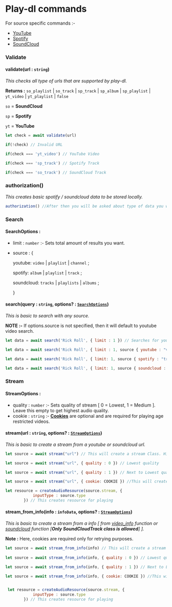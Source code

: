 # Play-dl commands

For source specific commands :-

-   [YouTube](https://github.com/play-dl/play-dl/tree/main/docs/YouTube#youtube)
-   [Spotify](https://github.com/play-dl/play-dl/tree/main/docs/Spotify#spotify)
-   [SoundCloud](https://github.com/play-dl/play-dl/tree/main/docs/SoundCloud)

### Validate

#### validate(url : `string`)

_This checks all type of urls that are supported by play-dl._

**Returns :** `so_playlist` | `so_track` | `sp_track` | `sp_album` | `sp_playlist` | `yt_video` | `yt_playlist` | `false`

`so` = **SoundCloud**

`sp` = **Spotify**

`yt` = **YouTube**

```js
let check = await validate(url)

if(!check) // Invalid URL

if(check === 'yt_video') // YouTube Video

if(check === 'sp_track') // Spotify Track

if(check === 'so_track') // SoundCloud Track
```

### authorization()

_This creates basic spotify / soundcloud data to be stored locally._

```js
authorization() //After then you will be asked about type of data you want to create and then follow the steps properly.
```

### Search

#### SearchOptions :

-   limit : `number` :- Sets total amount of results you want.
-   source : {

    youtube: `video` | `playlist` | `channel` ;

    spotify: `album` | `playlist` | `track` ;

    soundcloud: `tracks` | `playlists` | `albums` ;

    }

#### search(query : `string`, options? : [`SearchOptions`](https://github.com/play-dl/play-dl/tree/main/docs#searchoptions-))

_This is basic to search with any source._

**NOTE :-** If options.source is not specified, then it will default to youtube video search.

```js
let data = await search('Rick Roll', { limit : 1 }) // Searches for youtube video

let data = await search('Rick Roll', { limit : 1, source { youtube : "video" } }) // Searches for youtube video

let data = await search('Rick Roll', { limit: 1, source { spotify : "track" } }) // Searches for spotify track.

let data = await search('Rick Roll', { limit: 1, source { soundcloud : "tracks" } }) // Searches for soundcloud track.
```

### Stream

#### StreamOptions :

-   quality : `number` :- Sets quality of stream [ 0 = Lowest, 1 = Medium ]. Leave this empty to get highest audio quality.
-   cookie : `string` :- **[Cookies](https://github.com/play-dl/play-dl/discussions/34)** are optional and are required for playing age restricted videos.

#### stream(url : `string`, options? : [`StreamOptions`](https://github.com/play-dl/play-dl/tree/main/docs#streamoptions-))

_This is basic to create a stream from a youtube or soundcloud url._

```js
let source = await stream("url") // This will create a stream Class. Highest Quality

let source = await stream("url", { quality : 0 }) // Lowest quality

let source = await stream("url", { quality : 1 }) // Next to Lowest quality.

let source = await stream("url", { cookie: COOKIE }) //This will create a stream Class and also give cookies.

let resource = createAudioResource(source.stream, {
            inputType : source.type
        }) // This creates resource for playing
```

#### stream_from_info(info : `infoData`, options? : [`StreamOptions`](https://github.com/play-dl/play-dl/tree/main/docs#streamoptions-))

_This is basic to create a stream from a info [ from [video_info](https://github.com/play-dl/play-dl#video_infourl--string) function or [soundcloud](https://github.com/play-dl/play-dl/tree/main/docs/SoundCloud#soundcloudurl--string) function [**Only SoundCloudTrack class is allowed**] ]._

**Note :** Here, cookies are required only for retrying purposes.

```js
let source = await stream_from_info(info) // This will create a stream Class from video_info or SoundCoudTrack Class. Highest Quality
 
let source = await stream_from_info(info, { quality : 0 }) // Lowest quality

let source = await stream_from_info(info, { quality : 1 }) // Next to Lowest quality.

let source = await stream_from_info(info, { cookie: COOKIE }) //This will create a stream Class and also give cookies if retrying.


 let resource = createAudioResource(source.stream, {
            inputType : source.type
        }) // This creates resource for playing
```
